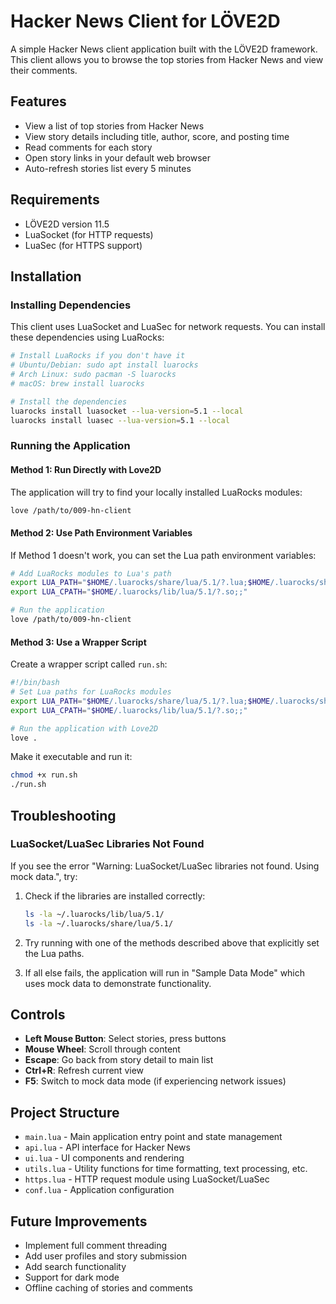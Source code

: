 # Hacker News Client for LÖVE2D

A simple Hacker News client application built with the LÖVE2D framework. This client allows you to browse the top stories from Hacker News and view their comments.

## Features

- View a list of top stories from Hacker News
- View story details including title, author, score, and posting time
- Read comments for each story
- Open story links in your default web browser
- Auto-refresh stories list every 5 minutes

## Requirements

- LÖVE2D version 11.5
- LuaSocket (for HTTP requests)
- LuaSec (for HTTPS support)

## Installation

### Installing Dependencies

This client uses LuaSocket and LuaSec for network requests. You can install these dependencies using LuaRocks:

```bash
# Install LuaRocks if you don't have it
# Ubuntu/Debian: sudo apt install luarocks
# Arch Linux: sudo pacman -S luarocks
# macOS: brew install luarocks

# Install the dependencies
luarocks install luasocket --lua-version=5.1 --local
luarocks install luasec --lua-version=5.1 --local
```

### Running the Application

#### Method 1: Run Directly with Love2D

The application will try to find your locally installed LuaRocks modules:

```bash
love /path/to/009-hn-client
```

#### Method 2: Use Path Environment Variables

If Method 1 doesn't work, you can set the Lua path environment variables:

```bash
# Add LuaRocks modules to Lua's path
export LUA_PATH="$HOME/.luarocks/share/lua/5.1/?.lua;$HOME/.luarocks/share/lua/5.1/?/init.lua;;"
export LUA_CPATH="$HOME/.luarocks/lib/lua/5.1/?.so;;"

# Run the application
love /path/to/009-hn-client
```

#### Method 3: Use a Wrapper Script

Create a wrapper script called `run.sh`:

```bash
#!/bin/bash
# Set Lua paths for LuaRocks modules
export LUA_PATH="$HOME/.luarocks/share/lua/5.1/?.lua;$HOME/.luarocks/share/lua/5.1/?/init.lua;;"
export LUA_CPATH="$HOME/.luarocks/lib/lua/5.1/?.so;;"

# Run the application with Love2D
love .
```

Make it executable and run it:

```bash
chmod +x run.sh
./run.sh
```

## Troubleshooting

### LuaSocket/LuaSec Libraries Not Found

If you see the error "Warning: LuaSocket/LuaSec libraries not found. Using mock data.", try:

1. Check if the libraries are installed correctly:
   ```bash
   ls -la ~/.luarocks/lib/lua/5.1/
   ls -la ~/.luarocks/share/lua/5.1/
   ```

2. Try running with one of the methods described above that explicitly set the Lua paths.

3. If all else fails, the application will run in "Sample Data Mode" which uses mock data to demonstrate functionality.

## Controls

- **Left Mouse Button**: Select stories, press buttons
- **Mouse Wheel**: Scroll through content
- **Escape**: Go back from story detail to main list
- **Ctrl+R**: Refresh current view
- **F5**: Switch to mock data mode (if experiencing network issues)

## Project Structure

- `main.lua` - Main application entry point and state management
- `api.lua` - API interface for Hacker News
- `ui.lua` - UI components and rendering
- `utils.lua` - Utility functions for time formatting, text processing, etc.
- `https.lua` - HTTP request module using LuaSocket/LuaSec
- `conf.lua` - Application configuration

## Future Improvements

- Implement full comment threading
- Add user profiles and story submission
- Add search functionality
- Support for dark mode
- Offline caching of stories and comments
